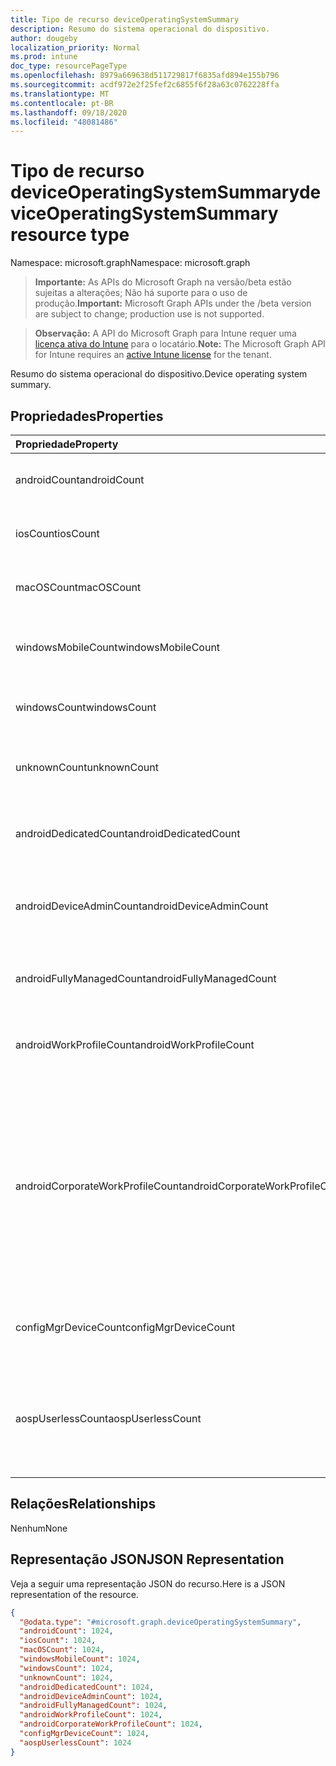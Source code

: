 ```yaml
---
title: Tipo de recurso deviceOperatingSystemSummary
description: Resumo do sistema operacional do dispositivo.
author: dougeby
localization_priority: Normal
ms.prod: intune
doc_type: resourcePageType
ms.openlocfilehash: 8979a669638d511729817f6835afd894e155b796
ms.sourcegitcommit: acdf972e2f25fef2c6855f6f28a63c0762228ffa
ms.translationtype: MT
ms.contentlocale: pt-BR
ms.lasthandoff: 09/18/2020
ms.locfileid: "48081486"
---
```

# <a name="deviceoperatingsystemsummary-resource-type"></a><span data-ttu-id="89f84-103">Tipo de recurso deviceOperatingSystemSummary</span><span class="sxs-lookup"><span data-stu-id="89f84-103">deviceOperatingSystemSummary resource type</span></span>

<span data-ttu-id="89f84-104">Namespace: microsoft.graph</span><span class="sxs-lookup"><span data-stu-id="89f84-104">Namespace: microsoft.graph</span></span>

> <span data-ttu-id="89f84-105">**Importante:** As APIs do Microsoft Graph na versão/beta estão sujeitas a alterações; Não há suporte para o uso de produção.</span><span class="sxs-lookup"><span data-stu-id="89f84-105">**Important:** Microsoft Graph APIs under the /beta version are subject to change; production use is not supported.</span></span>

> <span data-ttu-id="89f84-106">**Observação:** A API do Microsoft Graph para Intune requer uma [licença ativa do Intune](https://go.microsoft.com/fwlink/?linkid=839381) para o locatário.</span><span class="sxs-lookup"><span data-stu-id="89f84-106">**Note:** The Microsoft Graph API for Intune requires an [active Intune license](https://go.microsoft.com/fwlink/?linkid=839381) for the tenant.</span></span>

<span data-ttu-id="89f84-107">Resumo do sistema operacional do dispositivo.</span><span class="sxs-lookup"><span data-stu-id="89f84-107">Device operating system summary.</span></span>

## <a name="properties"></a><span data-ttu-id="89f84-108">Propriedades</span><span class="sxs-lookup"><span data-stu-id="89f84-108">Properties</span></span>
|<span data-ttu-id="89f84-109">Propriedade</span><span class="sxs-lookup"><span data-stu-id="89f84-109">Property</span></span>|<span data-ttu-id="89f84-110">Tipo</span><span class="sxs-lookup"><span data-stu-id="89f84-110">Type</span></span>|<span data-ttu-id="89f84-111">Descrição</span><span class="sxs-lookup"><span data-stu-id="89f84-111">Description</span></span>|
|:---|:---|:---|
|<span data-ttu-id="89f84-112">androidCount</span><span class="sxs-lookup"><span data-stu-id="89f84-112">androidCount</span></span>|<span data-ttu-id="89f84-113">Int32</span><span class="sxs-lookup"><span data-stu-id="89f84-113">Int32</span></span>|<span data-ttu-id="89f84-114">Número da contagem de dispositivos Android.</span><span class="sxs-lookup"><span data-stu-id="89f84-114">Number of android device count.</span></span>|
|<span data-ttu-id="89f84-115">iosCount</span><span class="sxs-lookup"><span data-stu-id="89f84-115">iosCount</span></span>|<span data-ttu-id="89f84-116">Int32</span><span class="sxs-lookup"><span data-stu-id="89f84-116">Int32</span></span>|<span data-ttu-id="89f84-117">Número da contagem de dispositivo iOS.</span><span class="sxs-lookup"><span data-stu-id="89f84-117">Number of iOS device count.</span></span>|
|<span data-ttu-id="89f84-118">macOSCount</span><span class="sxs-lookup"><span data-stu-id="89f84-118">macOSCount</span></span>|<span data-ttu-id="89f84-119">Int32</span><span class="sxs-lookup"><span data-stu-id="89f84-119">Int32</span></span>|<span data-ttu-id="89f84-120">Número da contagem de dispositivos Mac OS X.</span><span class="sxs-lookup"><span data-stu-id="89f84-120">Number of Mac OS X device count.</span></span>|
|<span data-ttu-id="89f84-121">windowsMobileCount</span><span class="sxs-lookup"><span data-stu-id="89f84-121">windowsMobileCount</span></span>|<span data-ttu-id="89f84-122">Int32</span><span class="sxs-lookup"><span data-stu-id="89f84-122">Int32</span></span>|<span data-ttu-id="89f84-123">Número da contagem de dispositivos móveis Windows.</span><span class="sxs-lookup"><span data-stu-id="89f84-123">Number of Windows mobile device count.</span></span>|
|<span data-ttu-id="89f84-124">windowsCount</span><span class="sxs-lookup"><span data-stu-id="89f84-124">windowsCount</span></span>|<span data-ttu-id="89f84-125">Int32</span><span class="sxs-lookup"><span data-stu-id="89f84-125">Int32</span></span>|<span data-ttu-id="89f84-126">Número da contagem de dispositivos Windows.</span><span class="sxs-lookup"><span data-stu-id="89f84-126">Number of Windows device count.</span></span>|
|<span data-ttu-id="89f84-127">unknownCount</span><span class="sxs-lookup"><span data-stu-id="89f84-127">unknownCount</span></span>|<span data-ttu-id="89f84-128">Int32</span><span class="sxs-lookup"><span data-stu-id="89f84-128">Int32</span></span>|<span data-ttu-id="89f84-129">Número da contagem de dispositivos desconhecidos.</span><span class="sxs-lookup"><span data-stu-id="89f84-129">Number of unknown device count.</span></span>|
|<span data-ttu-id="89f84-130">androidDedicatedCount</span><span class="sxs-lookup"><span data-stu-id="89f84-130">androidDedicatedCount</span></span>|<span data-ttu-id="89f84-131">Int32</span><span class="sxs-lookup"><span data-stu-id="89f84-131">Int32</span></span>|<span data-ttu-id="89f84-132">Número de dispositivos Android dedicados.</span><span class="sxs-lookup"><span data-stu-id="89f84-132">Number of dedicated Android devices.</span></span>|
|<span data-ttu-id="89f84-133">androidDeviceAdminCount</span><span class="sxs-lookup"><span data-stu-id="89f84-133">androidDeviceAdminCount</span></span>|<span data-ttu-id="89f84-134">Int32</span><span class="sxs-lookup"><span data-stu-id="89f84-134">Int32</span></span>|<span data-ttu-id="89f84-135">Número de dispositivos Android de administrador de dispositivos.</span><span class="sxs-lookup"><span data-stu-id="89f84-135">Number of device admin Android devices.</span></span>|
|<span data-ttu-id="89f84-136">androidFullyManagedCount</span><span class="sxs-lookup"><span data-stu-id="89f84-136">androidFullyManagedCount</span></span>|<span data-ttu-id="89f84-137">Int32</span><span class="sxs-lookup"><span data-stu-id="89f84-137">Int32</span></span>|<span data-ttu-id="89f84-138">Número de dispositivos Android totalmente gerenciados.</span><span class="sxs-lookup"><span data-stu-id="89f84-138">Number of fully managed Android devices.</span></span>|
|<span data-ttu-id="89f84-139">androidWorkProfileCount</span><span class="sxs-lookup"><span data-stu-id="89f84-139">androidWorkProfileCount</span></span>|<span data-ttu-id="89f84-140">Int32</span><span class="sxs-lookup"><span data-stu-id="89f84-140">Int32</span></span>|<span data-ttu-id="89f84-141">Número de dispositivos Android de perfil de trabalho.</span><span class="sxs-lookup"><span data-stu-id="89f84-141">Number of work profile Android devices.</span></span>|
|<span data-ttu-id="89f84-142">androidCorporateWorkProfileCount</span><span class="sxs-lookup"><span data-stu-id="89f84-142">androidCorporateWorkProfileCount</span></span>|<span data-ttu-id="89f84-143">Int32</span><span class="sxs-lookup"><span data-stu-id="89f84-143">Int32</span></span>|<span data-ttu-id="89f84-144">A contagem de dispositivos Android do perfil corporativo de trabalho.</span><span class="sxs-lookup"><span data-stu-id="89f84-144">The count of Corporate work profile Android devices.</span></span> <span data-ttu-id="89f84-145">Também conhecido como pessoal de propriedade corporativa (lidar).</span><span class="sxs-lookup"><span data-stu-id="89f84-145">Also known as Corporate Owned Personally Enabled (COPE).</span></span> <span data-ttu-id="89f84-146">Valores válidos-1 a 2147483647</span><span class="sxs-lookup"><span data-stu-id="89f84-146">Valid values -1 to 2147483647</span></span>|
|<span data-ttu-id="89f84-147">configMgrDeviceCount</span><span class="sxs-lookup"><span data-stu-id="89f84-147">configMgrDeviceCount</span></span>|<span data-ttu-id="89f84-148">Int32</span><span class="sxs-lookup"><span data-stu-id="89f84-148">Int32</span></span>|<span data-ttu-id="89f84-149">Número de dispositivos gerenciados pelo ConfigMgr.</span><span class="sxs-lookup"><span data-stu-id="89f84-149">Number of ConfigMgr managed devices.</span></span>|
|<span data-ttu-id="89f84-150">aospUserlessCount</span><span class="sxs-lookup"><span data-stu-id="89f84-150">aospUserlessCount</span></span>|<span data-ttu-id="89f84-151">Int32</span><span class="sxs-lookup"><span data-stu-id="89f84-151">Int32</span></span>|<span data-ttu-id="89f84-152">Número de dispositivos Android AOSP dedicados.</span><span class="sxs-lookup"><span data-stu-id="89f84-152">Number of AOSP dedicated Android devices.</span></span> <span data-ttu-id="89f84-153">Valores válidos de 0 a 2147483647</span><span class="sxs-lookup"><span data-stu-id="89f84-153">Valid values 0 to 2147483647</span></span>|

## <a name="relationships"></a><span data-ttu-id="89f84-154">Relações</span><span class="sxs-lookup"><span data-stu-id="89f84-154">Relationships</span></span>
<span data-ttu-id="89f84-155">Nenhum</span><span class="sxs-lookup"><span data-stu-id="89f84-155">None</span></span>

## <a name="json-representation"></a><span data-ttu-id="89f84-156">Representação JSON</span><span class="sxs-lookup"><span data-stu-id="89f84-156">JSON Representation</span></span>
<span data-ttu-id="89f84-157">Veja a seguir uma representação JSON do recurso.</span><span class="sxs-lookup"><span data-stu-id="89f84-157">Here is a JSON representation of the resource.</span></span>
<!-- {
  "blockType": "resource",
  "@odata.type": "microsoft.graph.deviceOperatingSystemSummary"
}
-->
``` json
{
  "@odata.type": "#microsoft.graph.deviceOperatingSystemSummary",
  "androidCount": 1024,
  "iosCount": 1024,
  "macOSCount": 1024,
  "windowsMobileCount": 1024,
  "windowsCount": 1024,
  "unknownCount": 1024,
  "androidDedicatedCount": 1024,
  "androidDeviceAdminCount": 1024,
  "androidFullyManagedCount": 1024,
  "androidWorkProfileCount": 1024,
  "androidCorporateWorkProfileCount": 1024,
  "configMgrDeviceCount": 1024,
  "aospUserlessCount": 1024
}
```






